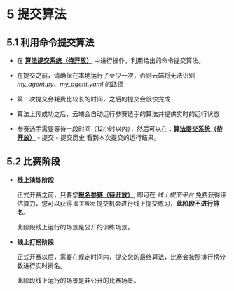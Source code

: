# 5 提交算法

## 5.1 利用命令提交算法

- 在 [**算法提交系统（待开放）**](#) 中进行操作，利用给出的命令提交算法。

- 在提交之前，请确保在本地运行了至少一次，否则云端将无法识别 *my_agent.py*、*my_agent.yaml* 的路径

- 第一次提交会耗费比较长的时间，之后的提交会很快完成

- 算法上传成功之后，云端会自动运行参赛选手的算法并提供实时的运行状态

- 参赛选手需要等待一段时间（12小时以内），然后可以在：[**算法提交系统（待开放）**](#) - 提交 - 提交历史 看到本次提交的运行结果。

## 5.2 比赛阶段

- **线上演练阶段**

    正式开赛之前，只要您[**报名参赛（待开放）**](#), 即可在 *线上提交平台* 免费获得评估算力，您可以获得 `每天两次` 提交机会进行线上提交练习，**此阶段不进行排名**。

    此阶段线上运行的场景是公开的训练场景。

- **线上打榜阶段**

    正式开赛以后，需要在规定时间内，提交您的最终算法，比赛会按照排行榜分数进行实时排名。

    此阶段线上运行的场景是非公开的比赛场景。